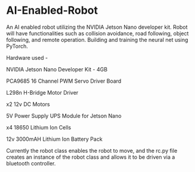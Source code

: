# AI-Enabled-Robot
An AI enabled robot utilizing the NVIDIA Jetson Nano developer kit. Robot will have functionalities such as collision avoidance, road following, object following, and remote operation. Building and training the neural net using PyTorch.

Hardware used -

NVIDIA Jetson Nano Developer Kit - 4GB

PCA9685 16 Channel PWM Servo Driver Board

L298n H-Bridge Motor Driver

x2 12v DC Motors

5V Power Supply UPS Module for Jetson Nano

x4 18650 Lithium Ion Cells

12v 3000mAH Lithium Ion Battery Pack 

Currently the robot class enables the robot to move, and the rc.py file creates an instance of the robot class and allows it to be driven via a bluetooth controller.


